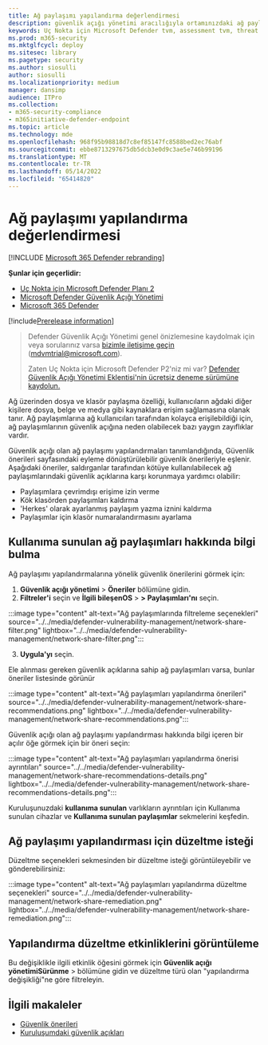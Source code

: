 ```yaml
---
title: Ağ paylaşımı yapılandırma değerlendirmesi
description: güvenlik açığı yönetimi aracılığıyla ortamınızdaki ağ paylaşımlarıyla ilgili önerileri gözden geçirmeyi öğrenin.
keywords: Uç Nokta için Microsoft Defender tvm, assessment tvm, threat & güvenlik açığı yönetimi, savunmasız CVE
ms.prod: m365-security
ms.mktglfcycl: deploy
ms.sitesec: library
ms.pagetype: security
ms.author: siosulli
author: siosulli
ms.localizationpriority: medium
manager: dansimp
audience: ITPro
ms.collection:
- m365-security-compliance
- m365initiative-defender-endpoint
ms.topic: article
ms.technology: mde
ms.openlocfilehash: 968f95b98818d7c8ef85147fc8588bed2ec76abf
ms.sourcegitcommit: ebbe8713297675db5dcb3e0d9c3ae5e746b99196
ms.translationtype: MT
ms.contentlocale: tr-TR
ms.lasthandoff: 05/14/2022
ms.locfileid: "65414820"
---
```

# <a name="network-share-configuration-assessment"></a>Ağ paylaşımı yapılandırma değerlendirmesi

[!INCLUDE [Microsoft 365 Defender rebranding](../../includes/microsoft-defender.md)]

**Şunlar için geçerlidir:**

- [Uç Nokta için Microsoft Defender Planı 2](https://go.microsoft.com/fwlink/?linkid=2154037)
- [Microsoft Defender Güvenlik Açığı Yönetimi](index.yml)
- [Microsoft 365 Defender](https://go.microsoft.com/fwlink/?linkid=2118804)

[!include[Prerelease information](../../includes/prerelease.md)]

> Defender Güvenlik Açığı Yönetimi genel önizlemesine kaydolmak için veya sorularınız varsa [bizimle iletişime geçin](mailto:mdvmtrial@microsoft.com) (mdvmtrial@microsoft.com).
>
> Zaten Uç Nokta için Microsoft Defender P2'niz mi var? [Defender Güvenlik Açığı Yönetimi Eklentisi'nin ücretsiz deneme sürümüne kaydolun.](https://signup.microsoft.com/get-started/signup?products=5908ecaa-b8a7-4a04-b6c0-d44fd934b6f2)

Ağ üzerinden dosya ve klasör paylaşma özelliği, kullanıcıların ağdaki diğer kişilere dosya, belge ve medya gibi kaynaklara erişim sağlamasına olanak tanır. Ağ paylaşımlarına ağ kullanıcıları tarafından kolayca erişilebildiği için, ağ paylaşımlarının güvenlik açığına neden olabilecek bazı yaygın zayıflıklar vardır.

Güvenlik açığı olan ağ paylaşımı yapılandırmaları tanımlandığında, Güvenlik önerileri sayfasındaki eyleme dönüştürülebilir güvenlik önerileriyle eşlenir. Aşağıdaki öneriler, saldırganlar tarafından kötüye kullanılabilecek ağ paylaşımlarındaki güvenlik açıklarına karşı korunmaya yardımcı olabilir:

- Paylaşımlara çevrimdışı erişime izin verme
- Kök klasörden paylaşımları kaldırma
- 'Herkes' olarak ayarlanmış paylaşım yazma iznini kaldırma
- Paylaşımlar için klasör numaralandırmasını ayarlama

## <a name="find-information-about-exposed-network-shares"></a>Kullanıma sunulan ağ paylaşımları hakkında bilgi bulma

Ağ paylaşımı yapılandırmalarına yönelik güvenlik önerilerini görmek için:

1. **Güvenlik açığı yönetimi** >  **Öneriler** bölümüne gidin.
2. **Filtreler'i** seçin ve **İlgili bileşenOS** >  **> Paylaşımları'nı** seçin.

:::image type="content" alt-text="Ağ paylaşımlarında filtreleme seçenekleri" source="../../media/defender-vulnerability-management/network-share-filter.png" lightbox="../../media/defender-vulnerability-management/network-share-filter.png":::

3. **Uygula'yı** seçin.

Ele alınması gereken güvenlik açıklarına sahip ağ paylaşımları varsa, bunlar öneriler listesinde görünür

:::image type="content" alt-text="Ağ paylaşımları yapılandırma önerileri" source="../../media/defender-vulnerability-management/network-share-recommendations.png" lightbox="../../media/defender-vulnerability-management/network-share-recommendations.png":::

Güvenlik açığı olan ağ paylaşımı yapılandırması hakkında bilgi içeren bir açılır öğe görmek için bir öneri seçin:

:::image type="content" alt-text="Ağ paylaşımları yapılandırma önerisi ayrıntıları" source="../../media/defender-vulnerability-management/network-share-recommendations-details.png" lightbox="../../media/defender-vulnerability-management/network-share-recommendations-details.png":::

Kuruluşunuzdaki **kullanıma sunulan** varlıkların ayrıntıları için Kullanıma sunulan cihazlar ve **Kullanıma sunulan paylaşımlar** sekmelerini keşfedin.

## <a name="request-remediation-for-the-network-share-configuration"></a>Ağ paylaşımı yapılandırması için düzeltme isteği

Düzeltme seçenekleri sekmesinden bir düzeltme isteği görüntüleyebilir ve gönderebilirsiniz:

:::image type="content" alt-text="Ağ paylaşımları yapılandırma düzeltme seçenekleri" source="../../media/defender-vulnerability-management/network-share-remediation.png" lightbox="../../media/defender-vulnerability-management/network-share-remediation.png":::

## <a name="view-configuration-remediation-activities"></a>Yapılandırma düzeltme etkinliklerini görüntüleme

Bu değişiklikle ilgili etkinlik öğesini görmek için **Güvenlik açığı** **yönetimiSürünme** >  bölümüne gidin ve düzeltme türü olan "yapılandırma değişikliği"ne göre filtreleyin.

## <a name="related-articles"></a>İlgili makaleler

- [Güvenlik önerileri](tvm-security-recommendation.md)
- [Kuruluşumdaki güvenlik açıkları](tvm-weaknesses.md)